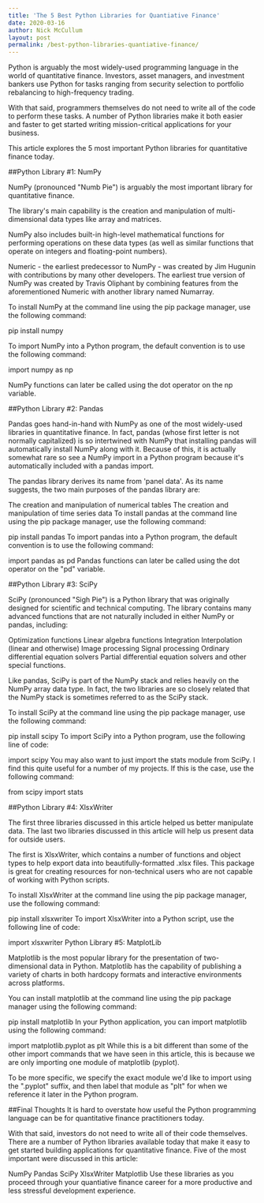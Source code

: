 ```yaml
---
title: 'The 5 Best Python Libraries for Quantiative Finance'
date: 2020-03-16
author: Nick McCullum
layout: post
permalink: /best-python-libraries-quantiative-finance/
---
```


Python is arguably the most widely-used programming language in the world of quantitative finance. Investors, asset managers, and investment bankers use Python for tasks ranging from security selection to portfolio rebalancing to high-frequency trading.

With that said, programmers themselves do not need to write all of the code to perform these tasks. A number of Python libraries make it both easier and faster to get started writing mission-critical applications for your business.

This article explores the 5 most important Python libraries for quantitative finance today.

##Python Library #1: NumPy

NumPy (pronounced "Numb Pie") is arguably the most important library for quantitative finance.

The library's main capability is the creation and manipulation of multi-dimensional data types like array and matrices.

NumPy also includes built-in high-level mathematical functions for performing operations on these data types (as well as similar functions that operate on integers and floating-point numbers).

Numeric - the earliest predecessor to NumPy - was created by Jim Hugunin with contributions by many other developers. The earliest true version of NumPy was created by Travis Oliphant by combining features from the aforementioned Numeric with another library named Numarray.

To install NumPy at the command line using the pip package manager, use the following command:

pip install numpy

To import NumPy into a Python program, the default convention is to use the following command:

import numpy as np

NumPy functions can later be called using the dot operator on the np variable.

##Python Library #2: Pandas

Pandas goes hand-in-hand with NumPy as one of the most widely-used libraries in quantitative finance. In fact, pandas (whose first letter is not normally capitalized) is so intertwined with NumPy that installing pandas will automatically install NumPy along with it. Because of this, it is actually somewhat rare so see a NumPy import in a Python program because it's automatically included with a pandas import.

The pandas library derives its name from 'panel data'. As its name suggests, the two main purposes of the pandas library are:

The creation and manipulation of numerical tables
The creation and manipulation of time series data
To install pandas at the command line using the pip package manager, use the following command:

pip install pandas
To import pandas into a Python program, the default convention is to use the following command:

import pandas as pd
Pandas functions can later be called using the dot operator on the "pd" variable.

##Python Library #3: SciPy

SciPy (pronounced "Sigh Pie") is a Python library that was originally designed for scientific and technical computing. The library contains many advanced functions that are not naturally included in either NumPy or pandas, including:

Optimization functions
Linear algebra functions
Integration
Interpolation (linear and otherwise)
Image processing
Signal processing
Ordinary differential equation solvers
Partial differential equation solvers
and other special functions.

Like pandas, SciPy is part of the NumPy stack and relies heavily on the NumPy array data type. In fact, the two libraries are so closely related that the NumPy stack is sometimes referred to as the SciPy stack.

To install SciPy at the command line using the pip package manager, use the following command:

pip install scipy
To import SciPy into a Python program, use the following line of code:

import scipy
You may also want to just import the stats module from SciPy. I find this quite useful for a number of my projects. If this is the case, use the following command:

from scipy import stats

##Python Library #4: XlsxWriter

The first three libraries discussed in this article helped us better manipulate data. The last two libraries discussed in this article will help us present data for outside users.

The first is XlsxWriter, which contains a number of functions and object types to help export data into beautifully-formatted .xlsx files. This package is great for creating resources for non-technical users who are not capable of working with Python scripts.

To install XlsxWriter at the command line using the pip package manager, use the following command:

pip install xlsxwriter
To import XlsxWriter into a Python script, use the following line of code:

import xlsxwriter
Python Library #5: MatplotLib

Matplotlib is the most popular library for the presentation of two-dimensional data in Python. Matplotlib has the capability of publishing a variety of charts in both hardcopy formats and interactive environments across platforms.

You can install matplotlib at the command line using the pip package manager using the following command:

pip install matplotlib
In your Python application, you can import matplotlib using the following command:

import matplotlib.pyplot as plt
While this is a bit different than some of the other import commands that we have seen in this article, this is because we are only importing one module of matplotlib (pyplot).

To be more specific, we specify the exact module we'd like to import using the ".pyplot" suffix, and then label that module as "plt" for when we reference it later in the Python program.

##Final Thoughts
It is hard to overstate how useful the Python programming language can be for quantitative finance practitioners today.

With that said, investors do not need to write all of their code themselves. There are a number of Python libraries available today that make it easy to get started building applications for quantitative finance. Five of the most important were discussed in this article:

NumPy
Pandas
SciPy
XlsxWriter
Matplotlib
Use these libraries as you proceed through your quantiative finance career for a more productive and less stressful development experience.
